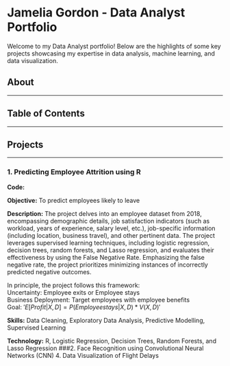 # Jamelia Gordon - Data Analyst Portfolio
Welcome to my Data Analyst portfolio! Below are the highlights of some key projects showcasing my expertise in data analysis, machine learning, and data visualization.

## About
---

## Table of Contents
---

## Projects
---
### 1. Predicting Employee Attrition using R

**Code:**

**Objective:** To predict employees likely to leave

**Description:** 
The project delves into an employee dataset from 2018, encompassing demographic details, job satisfaction indicators (such as workload, years of experience, salary level, etc.), job-specific information (including location, business travel), and other pertinent data. 
The project leverages supervised learning techniques, including logistic regression, decision trees, random forests, and Lasso regression, and evaluates their effectiveness by using the False Negative Rate. Emphasizing the false negative rate, the project prioritizes minimizing instances of incorrectly predicted negative outcomes.

In principle, the project follows this framework: <br>
Uncertainty: 	Employee exits or Employee stays <br>
Business Deployment: Target employees with employee benefits <br>
Goal: $'E[Profit|X,D] = P(Employee stays | X,D) * V(X,D)'$

**Skills:** Data Cleaning, Exploratory Data Analysis, Predictive Modelling, Supervised Learning

**Technology:** R, Logistic Regression, Decision Trees, Random Forests, and Lasso Regression
###2. Face Recognition using Convolutional Neural Networks (CNN)
4. Data Visualization of Flight Delays
